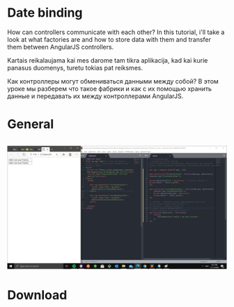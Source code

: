 # Date binding
How can controllers communicate with each other?
In this tutorial, i'll take a look at what factories are and how
to store data with them and 
transfer them between AngularJS controllers.

Kartais reikalaujama kai mes darome tam tikra aplikacija,
kad kai kurie panasus duomenys, turetu tokias pat reiksmes.

Как контроллеры могут обмениваться данными между собой?
В этом уроке мы разберем что такое фабрики и как 
с их помощью хранить данные и передавать их между контроллерами
AngularJS.

# General


 ```html

```
![Test Image 3](img/1.png)

# Download
